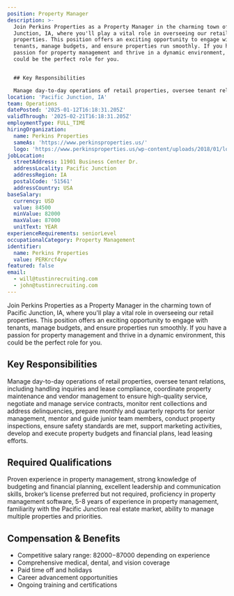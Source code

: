 ```yaml
---
position: Property Manager
description: >-
  Join Perkins Properties as a Property Manager in the charming town of Pacific
  Junction, IA, where you'll play a vital role in overseeing our retail
  properties. This position offers an exciting opportunity to engage with
  tenants, manage budgets, and ensure properties run smoothly. If you have a
  passion for property management and thrive in a dynamic environment, this
  could be the perfect role for you.


  ## Key Responsibilities

  Manage day-to-day operations of retail properties, oversee tenant relat...
location: 'Pacific Junction, IA'
team: Operations
datePosted: '2025-01-12T16:18:31.205Z'
validThrough: '2025-02-21T16:18:31.205Z'
employmentType: FULL_TIME
hiringOrganization:
  name: Perkins Properties
  sameAs: 'https://www.perkinsproperties.us/'
  logo: 'https://www.perkinsproperties.us/wp-content/uploads/2018/01/logo-1.jpg'
jobLocation:
  streetAddress: 11901 Business Center Dr.
  addressLocality: Pacific Junction
  addressRegion: IA
  postalCode: '51561'
  addressCountry: USA
baseSalary:
  currency: USD
  value: 84500
  minValue: 82000
  maxValue: 87000
  unitText: YEAR
experienceRequirements: seniorLevel
occupationalCategory: Property Management
identifier:
  name: Perkins Properties
  value: PERKrcf4yw
featured: false
email:
  - will@tustinrecruiting.com
  - john@tustinrecruiting.com
---
```




Join Perkins Properties as a Property Manager in the charming town of Pacific Junction, IA, where you'll play a vital role in overseeing our retail properties. This position offers an exciting opportunity to engage with tenants, manage budgets, and ensure properties run smoothly. If you have a passion for property management and thrive in a dynamic environment, this could be the perfect role for you.

## Key Responsibilities
Manage day-to-day operations of retail properties, oversee tenant relations, including handling inquiries and lease compliance, coordinate property maintenance and vendor management to ensure high-quality service, negotiate and manage service contracts, monitor rent collections and address delinquencies, prepare monthly and quarterly reports for senior management, mentor and guide junior team members, conduct property inspections, ensure safety standards are met, support marketing activities, develop and execute property budgets and financial plans, lead leasing efforts.

## Required Qualifications
Proven experience in property management, strong knowledge of budgeting and financial planning, excellent leadership and communication skills, broker’s license preferred but not required, proficiency in property management software, 5-8 years of experience in property management, familiarity with the Pacific Junction real estate market, ability to manage multiple properties and priorities.

## Compensation & Benefits
- Competitive salary range: $82000-$87000 depending on experience
- Comprehensive medical, dental, and vision coverage
- Paid time off and holidays
- Career advancement opportunities
- Ongoing training and certifications